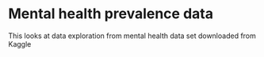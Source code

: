 # Mental health prevalence data
This looks at data exploration from mental health data set downloaded from Kaggle
